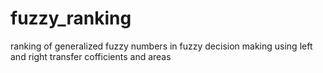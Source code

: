 # fuzzy_ranking
ranking of generalized fuzzy numbers in fuzzy decision making using left and right transfer cofficients and areas

